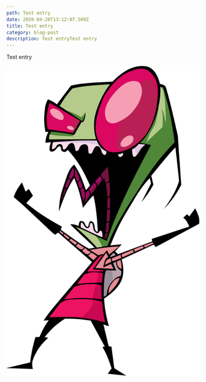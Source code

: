 ```yaml
---
path: Test entry
date: 2020-04-26T13:12:07.509Z
title: Test entry
category: blog-post
description: Test entryTest entry
---
```


Test entry

![](art_zimyelling.png)
